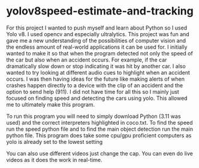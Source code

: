 # yolov8speed-estimate-and-tracking






For this project I wanted to push myself and learn about Python so I used Yolo v8. I used opencv and especially ultralytics. This project was fun and gave me a new understanding of the possibilities of computer vision and the endless amount of real-world applications it can be used for. I initially wanted to make it so that when the program detected not only the speed of the car but also when an accident occurs. For example, if the car dramatically slow down or stop indicating it was hit by another car. I also wanted to try looking at different audio cues to highlight when an accident occurs. I was then having ideas for the future like making alerts of when crashes happen directly to a device with the clip of an accident and the option to send help (911). I did not have time for all this so I mainly just focused on finding speed and detecting the cars using yolo. This allowed me to ultimately make this program.



To run this program you will need to simply download Python (3.11 was used) and the correct interpreters highlighted in coco.txt. To find the speed run the speed python file and to find the main object detection run the main python file. This program does take some cpu/gpu proficient computers as yolo is already set to the lowest setting

You can also use different videos just change the cap. You can even do live videos as it does the work in real-time. 

     
